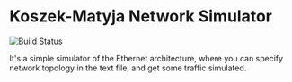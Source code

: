 Koszek-Matyja Network Simulator
======

[![Build Status](https://travis-ci.org/wkoszek/kmnsim.svg)](https://travis-ci.org/wkoszek/kmnsim)

It's a simple simulator of the Ethernet architecture, where you
can specify network topology in the text file, and get some traffic
simulated.
